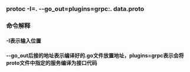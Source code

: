 ### protoc -I=. --go_out=plugins=grpc:. data.proto 
### 命令解释
#### -I表示输入位置
#### --go_out后接的地址表示编译好的.go文件放置地址，plugins=grpc表示会将proto文件中指定的服务编译为接口代码